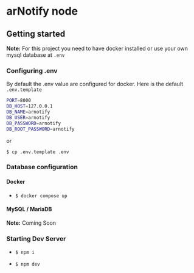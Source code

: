# arNotify node

## Getting started

**Note:** For this project you need to have docker installed or use your own mysql database at `.env`

### Configuring .env

By default the .env value are configured for docker.
Here is the default `.env.template`

```sh
PORT=8000
DB_HOST=127.0.0.1
DB_NAME=arnotify
DB_USER=arnotify
DB_PASSWORD=arnotify
DB_ROOT_PASSWORD=arnotify
```

or

`$ cp .env.template .env`

### Database configuration

#### Docker

- `$ docker compose up`

#### MySQL / MariaDB

**Note:** Coming Soon

### Starting Dev Server

- `$ npm i`

- `$ npm dev`

